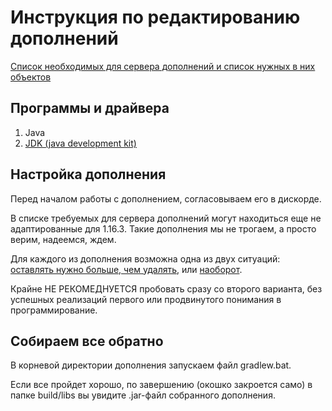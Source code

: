 # Инструкция по редактированию дополнений

[Список необходимых для сервера дополнений и список нужных в них объектов](https://github.com/Intaria/minecraft/blob/main/docs/plans.md)

## Программы и драйвера
1. Java
2. [JDK (java development kit)](https://www.oracle.com/java/technologies/javase-jdk15-downloads.html)

## Настройка дополнения
Перед началом работы с дополнением, согласовываем его в дискорде.

В списке требуемых для сервера дополнений могут находиться еще не адаптированные для 1.16.3. Такие дополнения мы не трогаем, а просто верим, надеемся, ждем.

Для каждого из дополнения возможна одна из двух ситуаций: [оставлять нужно больше, чем удалять](https://github.com/Intaria/minecraft/blob/main/docs/modding-instruction-easy.md), или [наоборот](https://github.com/Intaria/minecraft/blob/main/docs/modding-instruction-hard.md).  

Крайне НЕ РЕКОМЕДНУЕТСЯ пробовать сразу со второго варианта, без успешных реализаций первого или продвинутого понимания в программирование.

## Собираем все обратно
В корневой директории дополнения запускаем файл gradlew.bat. 

Если все пройдет хорошо, по завершению (окошко закроется само) в папке build/libs вы увидите .jar-файл собранного дополнения.


